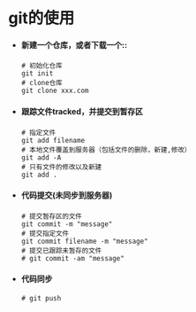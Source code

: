 git的使用 
====================

- #### 新建一个仓库，或者下载一个::
      
      # 初始化仓库
      git init
      # clone仓库
      git clone xxx.com

- #### 跟踪文件tracked，并提交到暂存区
      
      # 指定文件
      git add filename
      # 本地文件覆盖到服务器（包括文件的删除，新建,修改）
      git add -A
      # 只有文件的修改以及新建
      git add .
      
- #### 代码提交(未同步到服务器)

      # 提交暂存区的文件
      git commit -m "message"
      # 提交指定文件
      git commit filename -m "message"
      # 提交已跟踪未暂存的文件
      # git commit -am "message"

- #### 代码同步
      # git push
      
      
